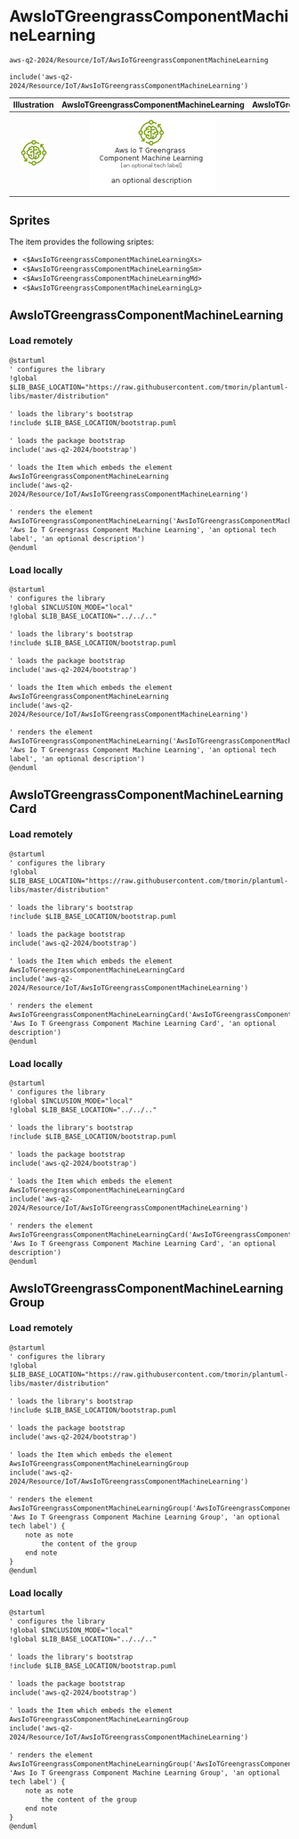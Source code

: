 # AwsIoTGreengrassComponentMachineLearning


```text
aws-q2-2024/Resource/IoT/AwsIoTGreengrassComponentMachineLearning
```

```text
include('aws-q2-2024/Resource/IoT/AwsIoTGreengrassComponentMachineLearning')
```



| Illustration | AwsIoTGreengrassComponentMachineLearning | AwsIoTGreengrassComponentMachineLearningCard | AwsIoTGreengrassComponentMachineLearningGroup |
| :---: | :---: | :---: | :---: |
| ![illustration for Illustration](../../../aws-q2-2024/Resource/IoT/AwsIoTGreengrassComponentMachineLearning.png) | ![illustration for AwsIoTGreengrassComponentMachineLearning](../../../aws-q2-2024/Resource/IoT/AwsIoTGreengrassComponentMachineLearning.Local.png) | ![illustration for AwsIoTGreengrassComponentMachineLearningCard](../../../aws-q2-2024/Resource/IoT/AwsIoTGreengrassComponentMachineLearningCard.Local.png) | ![illustration for AwsIoTGreengrassComponentMachineLearningGroup](../../../aws-q2-2024/Resource/IoT/AwsIoTGreengrassComponentMachineLearningGroup.Local.png) |



## Sprites
The item provides the following sriptes:

- `<$AwsIoTGreengrassComponentMachineLearningXs>`
- `<$AwsIoTGreengrassComponentMachineLearningSm>`
- `<$AwsIoTGreengrassComponentMachineLearningMd>`
- `<$AwsIoTGreengrassComponentMachineLearningLg>`





## AwsIoTGreengrassComponentMachineLearning

### Load remotely
```plantuml
@startuml
' configures the library
!global $LIB_BASE_LOCATION="https://raw.githubusercontent.com/tmorin/plantuml-libs/master/distribution"

' loads the library's bootstrap
!include $LIB_BASE_LOCATION/bootstrap.puml

' loads the package bootstrap
include('aws-q2-2024/bootstrap')

' loads the Item which embeds the element AwsIoTGreengrassComponentMachineLearning
include('aws-q2-2024/Resource/IoT/AwsIoTGreengrassComponentMachineLearning')

' renders the element
AwsIoTGreengrassComponentMachineLearning('AwsIoTGreengrassComponentMachineLearning', 'Aws Io T Greengrass Component Machine Learning', 'an optional tech label', 'an optional description')
@enduml
```

### Load locally
```plantuml
@startuml
' configures the library
!global $INCLUSION_MODE="local"
!global $LIB_BASE_LOCATION="../../.."

' loads the library's bootstrap
!include $LIB_BASE_LOCATION/bootstrap.puml

' loads the package bootstrap
include('aws-q2-2024/bootstrap')

' loads the Item which embeds the element AwsIoTGreengrassComponentMachineLearning
include('aws-q2-2024/Resource/IoT/AwsIoTGreengrassComponentMachineLearning')

' renders the element
AwsIoTGreengrassComponentMachineLearning('AwsIoTGreengrassComponentMachineLearning', 'Aws Io T Greengrass Component Machine Learning', 'an optional tech label', 'an optional description')
@enduml
```

## AwsIoTGreengrassComponentMachineLearningCard

### Load remotely
```plantuml
@startuml
' configures the library
!global $LIB_BASE_LOCATION="https://raw.githubusercontent.com/tmorin/plantuml-libs/master/distribution"

' loads the library's bootstrap
!include $LIB_BASE_LOCATION/bootstrap.puml

' loads the package bootstrap
include('aws-q2-2024/bootstrap')

' loads the Item which embeds the element AwsIoTGreengrassComponentMachineLearningCard
include('aws-q2-2024/Resource/IoT/AwsIoTGreengrassComponentMachineLearning')

' renders the element
AwsIoTGreengrassComponentMachineLearningCard('AwsIoTGreengrassComponentMachineLearningCard', 'Aws Io T Greengrass Component Machine Learning Card', 'an optional description')
@enduml
```

### Load locally
```plantuml
@startuml
' configures the library
!global $INCLUSION_MODE="local"
!global $LIB_BASE_LOCATION="../../.."

' loads the library's bootstrap
!include $LIB_BASE_LOCATION/bootstrap.puml

' loads the package bootstrap
include('aws-q2-2024/bootstrap')

' loads the Item which embeds the element AwsIoTGreengrassComponentMachineLearningCard
include('aws-q2-2024/Resource/IoT/AwsIoTGreengrassComponentMachineLearning')

' renders the element
AwsIoTGreengrassComponentMachineLearningCard('AwsIoTGreengrassComponentMachineLearningCard', 'Aws Io T Greengrass Component Machine Learning Card', 'an optional description')
@enduml
```

## AwsIoTGreengrassComponentMachineLearningGroup

### Load remotely
```plantuml
@startuml
' configures the library
!global $LIB_BASE_LOCATION="https://raw.githubusercontent.com/tmorin/plantuml-libs/master/distribution"

' loads the library's bootstrap
!include $LIB_BASE_LOCATION/bootstrap.puml

' loads the package bootstrap
include('aws-q2-2024/bootstrap')

' loads the Item which embeds the element AwsIoTGreengrassComponentMachineLearningGroup
include('aws-q2-2024/Resource/IoT/AwsIoTGreengrassComponentMachineLearning')

' renders the element
AwsIoTGreengrassComponentMachineLearningGroup('AwsIoTGreengrassComponentMachineLearningGroup', 'Aws Io T Greengrass Component Machine Learning Group', 'an optional tech label') {
    note as note
        the content of the group
    end note
}
@enduml
```

### Load locally
```plantuml
@startuml
' configures the library
!global $INCLUSION_MODE="local"
!global $LIB_BASE_LOCATION="../../.."

' loads the library's bootstrap
!include $LIB_BASE_LOCATION/bootstrap.puml

' loads the package bootstrap
include('aws-q2-2024/bootstrap')

' loads the Item which embeds the element AwsIoTGreengrassComponentMachineLearningGroup
include('aws-q2-2024/Resource/IoT/AwsIoTGreengrassComponentMachineLearning')

' renders the element
AwsIoTGreengrassComponentMachineLearningGroup('AwsIoTGreengrassComponentMachineLearningGroup', 'Aws Io T Greengrass Component Machine Learning Group', 'an optional tech label') {
    note as note
        the content of the group
    end note
}
@enduml
```

